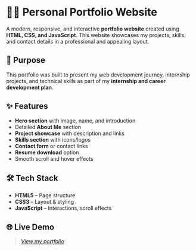 # 👨‍💼 Personal Portfolio Website

A modern, responsive, and interactive **portfolio website** created using **HTML, CSS, and JavaScript**. This website showcases my projects, skills, and contact details in a professional and appealing layout.

## 🎯 Purpose

This portfolio was built to present my web development journey, internship projects, and technical skills as part of my **internship and career development plan**.

## ✨ Features

- **Hero section** with image, name, and introduction  
- Detailed **About Me** section  
- **Project showcase** with description and links  
- **Skills section** with icons/logos  
- **Contact form** or contact links  
- **Resume download** option  
- Smooth scroll and hover effects  

## 🛠️ Tech Stack

- **HTML5** – Page structure  
- **CSS3** – Layout & styling  
- **JavaScript** – Interactions, scroll effects

## 🌐 Live Demo

> *[View my portfolio](https://utkarshsingh-01.github.io/My-portfolio/)*
